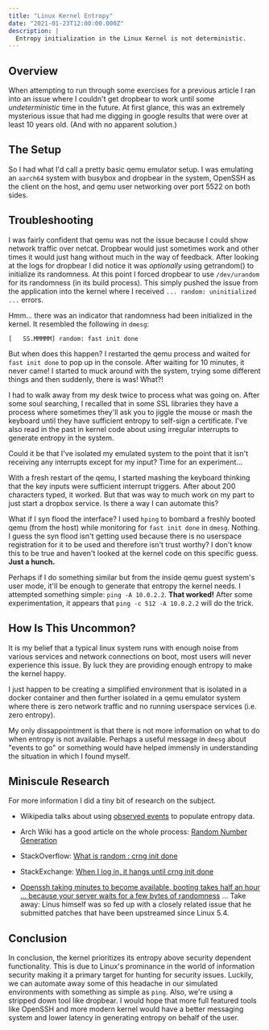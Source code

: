 ```yaml
---
title: "Linux Kernel Entropy"
date: "2021-01-23T12:00:00.000Z"
description: |
  Entropy initialization in the Linux Kernel is not deterministic.
---
```


## Overview

When attempting to run through some exercises for a previous article I ran into an issue where I couldn't get dropbear to work until some _undeterministic_ time in the future. At first glance, this was an extremely mysterious issue that had me digging in google results that were over at least 10 years old. (And with no apparent solution.)

## The Setup

So I had what I'd call a pretty basic qemu emulator setup. I was emulating an `aarch64` system with busybox and dropbear in the system, OpenSSH as the client on the host, and qemu user networking over port 5522 on both sides.

## Troubleshooting

I was fairly confident that qemu was not the issue because I could show network traffic over netcat. Dropbear would just sometimes work and other times it would just hang without much in the way of feedback. After looking at the logs for dropbear I did notice it was _optionally_ using getrandom() to initialize its randomness. At this point I forced dropbear to use `/dev/urandom` for its randomness (in its build process). This simply pushed the issue from the application into the kernel where I received `... random: uninitialized ...` errors.

Hmm... there was an indicator that randomness had been initialized in the kernel. It resembled the following in `dmesg`:

```
[   SS.MMMMM] random: fast init done
```

But when does this happen? I restarted the qemu process and waited for `fast init done` to pop up in the console. After waiting for 10 minutes, it never came! I started to muck around with the system, trying some different things and then suddenly, there is was! What?!

I had to walk away from my desk twice to process what was going on. After some soul searching, I recalled that in some SSL libraries they have a process where sometimes they'll ask you to jiggle the mouse or mash the keyboard until they have sufficient entropy to self-sign a certificate. I've also read in the past in kernel code about using irregular interrupts to generate entropy in the system.

Could it be that I've isolated my emulated system to the point that it isn't receiving any interrupts except for my input? Time for an experiment...

With a fresh restart of the qemu, I started mashing the keyboard thinking that the key inputs were sufficient interrupt triggers. After about 200 characters typed, it worked. But that was way to much work on my part to just start a dropbox service. Is there a way I can automate this?

What if I syn flood the interface? I used `hping` to bombard a freshly booted qemu (from the host) while monitoring for `fast init done` in `dmesg`. Nothing. I guess the syn flood isn't getting used because there is no userspace registration for it to be used and therefore isn't trust worthy? I don't know this to be true and haven't looked at the kernel code on this specific guess. **Just a hunch.**

Perhaps if I do something similar but from the inside qemu guest system's user mode, it'll be enough to generate that entropy the kernel needs. I attempted something simple: `ping -A 10.0.2.2`. **That worked!** After some experimentation, it appears that `ping -c 512 -A 10.0.2.2` will do the trick.

## How Is This Uncommon?

It is my belief that a typical linux system runs with enough noise from various services and network connections on boot, most users will never experience this issue. By luck they are providing enough entropy to make the kernel happy.

I just happen to be creating a simplified environment that is isolated in a docker container and then further isolated in a qemu emulator system where there is zero network traffic and no running userspace services (i.e. zero entropy).

My only dissappointment is that there is not more information on what to do when entropy is not available. Perhaps a useful message in `dmesg` about "events to go" or something would have helped immensly in understanding the situation in which I found myself.

## Miniscule Research

For more information I did a tiny bit of research on the subject.

- Wikipedia talks about using [observed events](https://en.wikipedia.org/wiki/Hardware_random_number_generator#Using_observed_events) to populate entropy data.

- Arch Wiki has a good article on the whole process: [Random Number Generation](https://wiki.archlinux.org/index.php/Random_number_generation)

- StackOverflow: [What is random : crng init done](https://stackoverflow.com/questions/59249941/what-is-random-crng-init-done)

- StackExchange: [When I log in, it hangs until crng init done](https://unix.stackexchange.com/questions/442698/when-i-log-in-it-hangs-until-crng-init-done)

- [Openssh taking minutes to become available, booting takes half an hour ... because your server waits for a few bytes of randomness](https://daniel-lange.com/archives/152-Openssh-taking-minutes-to-become-available,-booting-takes-half-an-hour-...-because-your-server-waits-for-a-few-bytes-of-randomness.html) ... Take away: Linus himself was so fed up with a closely related issue that he submitted patches that have been upstreamed since Linux 5.4.

## Conclusion

In conclusion, the kernel prioritizes its entropy above security dependent functionality. This is due to Linux's prominance in the world of information security making it a primary target for hunting for security issues. Luckily, we can automate away some of this headache in our simulated environments with something as simple as `ping`. Also, we're using a stripped down tool like dropbear. I would hope that more full featured tools like OpenSSH and more modern kernel would have a better messaging system and lower latency in generating entropy on behalf of the user.
